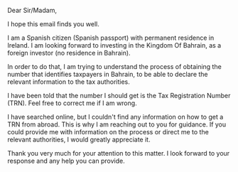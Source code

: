 Dear Sir/Madam,

I hope this email finds you well.

I am a Spanish citizen (Spanish passport) with permanent residence in Ireland. I am looking forward to investing in the Kingdom Of Bahrain, as a foreign investor (no residence in Bahrain).

In order to do that, I am trying to understand the process of obtaining the number that identifies taxpayers in Bahrain, to be able to declare the relevant information to the tax authorities.

I have been told that the number I should get is the Tax Registration Number (TRN). Feel free to correct me if I am wrong.

I have searched online, but I couldn't find any information on how to get a TRN from abroad. This is why I am reaching out to you for guidance. If you could provide me with information on the process or direct me to the relevant authorities, I would greatly appreciate it.

Thank you very much for your attention to this matter. I look forward to your response and any help you can provide.